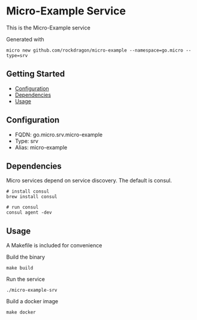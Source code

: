 # Micro-Example Service

This is the Micro-Example service

Generated with

```
micro new github.com/rockdragon/micro-example --namespace=go.micro --type=srv
```

## Getting Started

- [Configuration](#configuration)
- [Dependencies](#dependencies)
- [Usage](#usage)

## Configuration

- FQDN: go.micro.srv.micro-example
- Type: srv
- Alias: micro-example

## Dependencies

Micro services depend on service discovery. The default is consul.

```
# install consul
brew install consul

# run consul
consul agent -dev
```

## Usage

A Makefile is included for convenience

Build the binary

```
make build
```

Run the service
```
./micro-example-srv
```

Build a docker image
```
make docker
```

